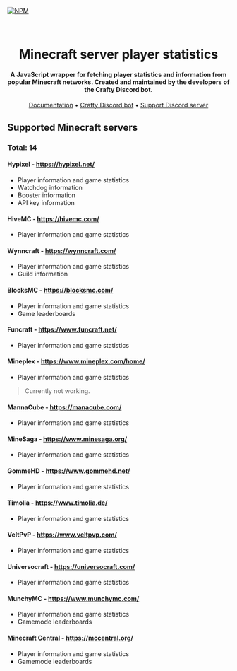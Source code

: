 [![NPM](https://nodei.co/npm/mc-stats.png)](https://nodei.co/npm/mc-stats/)
<h1 align="center">
    <br/>
    Minecraft server player statistics
    <br/>
</h1>

<h4 align="center">A JavaScript wrapper for fetching player statistics and information from popular Minecraft networks. Created and maintained by the developers of the Crafty Discord bot.</h4>

<p align="center">
    <a href="https://github.com/treboryx/mc-stats/wiki" target="_blank">Documentation</a> •
    <a href="https://crafty.gg/bot" target="_blank">Crafty Discord bot</a> •
    <a href="https://discord.gg/zB6fEQW/" target="_blank">Support Discord server</a>
</p>


## Supported Minecraft servers
### Total: 14

#### Hypixel - https://hypixel.net/
* Player information and game statistics
* Watchdog information
* Booster information
* API key information

#### HiveMC - https://hivemc.com/
* Player information and game statistics

#### Wynncraft - https://wynncraft.com/
* Player information and game statistics
* Guild information

#### BlocksMC - https://blocksmc.com/
* Player information and game statistics
* Game leaderboards

#### Funcraft - https://www.funcraft.net/
* Player information and game statistics

#### Mineplex - https://www.mineplex.com/home/
* Player information and game statistics
> Currently not working.

#### MannaCube - https://manacube.com/
* Player information and game statistics

#### MineSaga - https://www.minesaga.org/
* Player information and game statistics

#### GommeHD - https://www.gommehd.net/
* Player information and game statistics

#### Timolia - https://www.timolia.de/
* Player information and game statistics

#### VeltPvP - https://www.veltpvp.com/
* Player information and game statistics

#### Universocraft - https://universocraft.com/
* Player information and game statistics

#### MunchyMC - https://www.munchymc.com/
* Player information and game statistics
* Gamemode leaderboards

#### Minecraft Central - https://mccentral.org/
* Player information and game statistics
* Gamemode leaderboards



